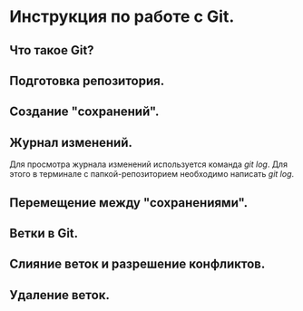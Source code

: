 # Инструкция по работе с Git.

## Что такое Git?

## Подготовка репозитория.

## Создание "сохранений".

## Журнал изменений.
Для просмотра журнала изменений используется команда *git log*. Для этого в терминале с папкой-репозиторием необходимо написать *git log*.
## Перемещение между "сохранениями".

## Ветки в Git.

## Слияние веток и разрешение конфликтов.

## Удаление веток.